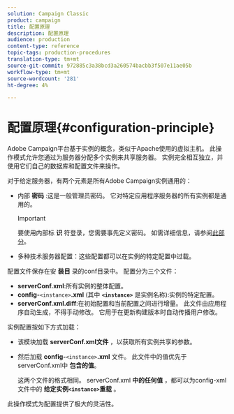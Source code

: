 ```yaml
---
solution: Campaign Classic
product: campaign
title: 配置原理
description: 配置原理
audience: production
content-type: reference
topic-tags: production-procedures
translation-type: tm+mt
source-git-commit: 972885c3a38bcd3a260574bacbb3f507e11ae05b
workflow-type: tm+mt
source-wordcount: '281'
ht-degree: 4%

---
```



# 配置原理{#configuration-principle}

Adobe Campaign平台基于实例的概念，类似于Apache使用的虚拟主机。 此操作模式允许您通过为服务器分配多个实例来共享服务器。 实例完全相互独立，并使用它们自己的数据库和配置文件来操作。

对于给定服务器，有两个元素是所有Adobe Campaign实例通用的：

* 内部 **密码** :这是一般管理员密码。 它对特定应用程序服务器的所有实例都是通用的。

   >[!IMPORTANT]
   >
   >要使用内部标 **识** 符登录，您需要事先定义密码。 如需详细信息，请参阅[此部分](../../installation/using/campaign-server-configuration.md#internal-identifier)。

* 多种技术服务器配置：这些配置都可以在实例的特定配置中过载。

配置文件保存在安 **装目** 录的conf目录中。 配置分为三个文件：

* **serverConf.xml**:所有实例的整体配置。
* **config-**`<instance>`**.xml** (其中 **`<instance>`** 是实例名称):实例的特定配置。
* **serverConf.xml.diff**:在初始配置和当前配置之间进行增量。 此文件由应用程序自动生成，不得手动修改。 它用于在更新构建版本时自动传播用户修改。

实例配置按如下方式加载：

* 该模块加载 **serverConf.xml文件** ，以获取所有实例共享的参数。
* 然后加载 **config-**`<instance>`**.xml** 文件。 此文件中的值优先于serverConf.xml中 **包含的值**。

   这两个文件的格式相同。 serverConf.xml **中的任何值** ，都可以为config-xml文件中的 **给定实例`<instance>`重载** 。

此操作模式为配置提供了极大的灵活性。
